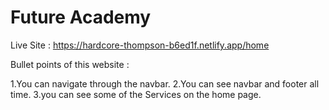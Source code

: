 # Future Academy

Live Site : https://hardcore-thompson-b6ed1f.netlify.app/home

Bullet points of this website :

1.You can navigate through the navbar.
2.You can see navbar and footer all time.
3.you can see some of the Services on the home page.
